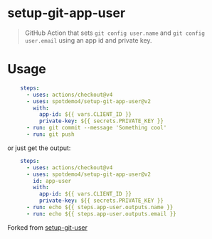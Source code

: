 # setup-git-app-user

> GitHub Action that sets `git config user.name` and `git config user.email` using an app id and private key.

# Usage

```yaml
    steps:
      - uses: actions/checkout@v4
      - uses: spotdemo4/setup-git-app-user@v2
        with:
          app-id: ${{ vars.CLIENT_ID }}
          private-key: ${{ secrets.PRIVATE_KEY }}
      - run: git commit --message 'Something cool'
      - run: git push
```

or just get the output:

```yaml
    steps:
      - uses: actions/checkout@v4
      - uses: spotdemo4/setup-git-app-user@v2
        id: app-user
        with:
          app-id: ${{ vars.CLIENT_ID }}
          private-key: ${{ secrets.PRIVATE_KEY }}
      - run: echo ${{ steps.app-user.outputs.name }}
      - run: echo ${{ steps.app-user.outputs.email }}
```

Forked from [setup-git-user](https://github.com/fregante/setup-git-user)